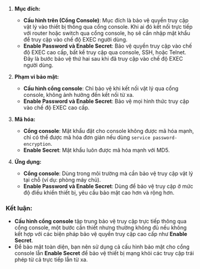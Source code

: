 

1. **Mục đích:**
   - **Cấu hình trên (Cổng Console)**: Mục đích là bảo vệ quyền truy cập vật lý vào thiết bị thông qua cổng console. Khi ai đó kết nối trực tiếp với router hoặc switch qua cổng console, họ sẽ cần nhập mật khẩu để truy cập vào chế độ EXEC người dùng.
   - **Enable Password và Enable Secret**: Bảo vệ quyền truy cập vào chế độ EXEC cao cấp, bất kể truy cập qua console, SSH, hoặc Telnet. Đây là bước bảo vệ thứ hai sau khi đã truy cập vào chế độ EXEC người dùng.

2. **Phạm vi bảo mật:**
   - **Cấu hình cổng console**: Chỉ bảo vệ khi kết nối vật lý qua cổng console, không ảnh hưởng đến kết nối từ xa.
   - **Enable Password và Enable Secret**: Bảo vệ mọi hình thức truy cập vào chế độ EXEC cao cấp.

3. **Mã hóa:**
   - **Cổng console**: Mật khẩu đặt cho console không được mã hóa mạnh, chỉ có thể được mã hóa đơn giản nếu dùng `service password-encryption`.
   - **Enable Secret**: Mật khẩu luôn được mã hóa mạnh với MD5.

4. **Ứng dụng:**
   - **Cổng console**: Dùng trong môi trường mà cần bảo vệ truy cập vật lý tại chỗ (ví dụ: phòng máy chủ).
   - **Enable Password và Enable Secret**: Dùng để bảo vệ truy cập ở mức độ điều khiển thiết bị, yêu cầu bảo mật cao hơn và rộng hơn.

### **Kết luận:**

- **Cấu hình cổng console** tập trung bảo vệ truy cập trực tiếp thông qua cổng console, một bước cần thiết nhưng thường không đủ nếu không kết hợp với các biện pháp bảo vệ quyền truy cập cao cấp như **Enable Secret**.
- Để bảo mật toàn diện, bạn nên sử dụng cả cấu hình bảo mật cho cổng console lẫn **Enable Secret** để bảo vệ thiết bị mạng khỏi các truy cập trái phép từ cả trực tiếp lẫn từ xa.
